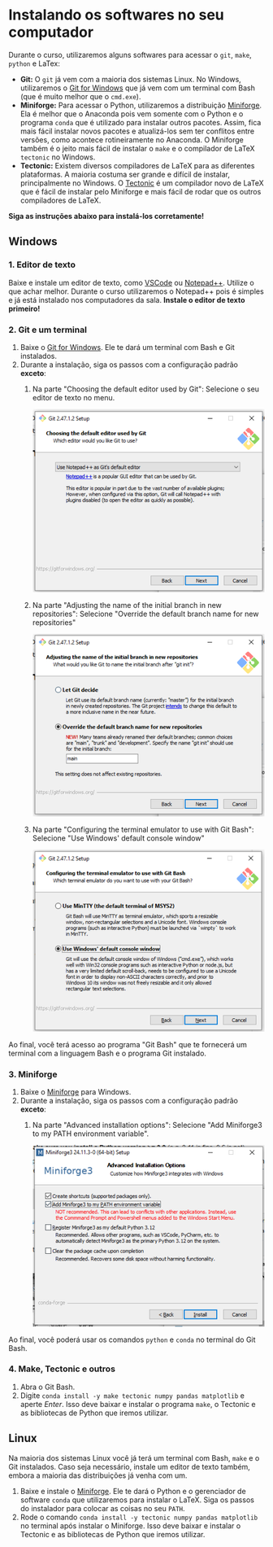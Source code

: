 # Instalando os softwares no seu computador

Durante o curso, utilizaremos alguns softwares para acessar o `git`, `make`,
`python` e LaTex:

* **Git:** O `git` já vem com a maioria dos sistemas Linux. No Windows,
  utilizaremos o [Git for Windows](https://gitforwindows.org/) que já vem com
  um terminal com Bash (que é muito melhor que o `cmd.exe`).
* **Miniforge:** Para acessar o Python, utilizaremos a distribuição
  [Miniforge](https://conda-forge.org/download/). Ela é melhor que o Anaconda
  pois vem somente com o Python e o programa `conda` que é utilizado para
  instalar outros pacotes. Assim, fica mais fácil instalar novos pacotes
  e atualizá-los sem ter conflitos entre versões, como acontece rotineiramente
  no Anaconda. O Miniforge também é o jeito mais fácil de instalar o `make`
  e o compilador de LaTeX `tectonic` no Windows.
* **Tectonic:** Existem diversos compiladores de LaTeX para as diferentes
  plataformas. A maioria costuma ser grande e difícil de instalar,
  principalmente no Windows.
  O [Tectonic](https://tectonic-typesetting.github.io/en-US/) é um compilador
  novo de LaTeX que é fácil de instalar pelo Miniforge e mais fácil de rodar
  que os outros compiladores de LaTeX.

**Siga as instruções abaixo para instalá-los corretamente!**

## Windows

### 1. Editor de texto

Baixe e instale um editor de texto, como
[VSCode](https://code.visualstudio.com/) ou
[Notepad++](https://notepad-plus-plus.org/).
Utilize o que achar melhor. Durante o curso utilizaremos o Notepad++ pois
é simples e já está instalado nos computadores da sala.
**Instale o editor de texto primeiro!**

### 2. Git e um terminal

1. Baixe o [Git for Windows](https://gitforwindows.org/). Ele te dará um
   terminal com Bash e Git instalados.
1. Durante a instalação, siga os passos com a configuração padrão **exceto**:
    1. Na parte "Choosing the default editor used by Git": Selecione o seu
       editor de texto no menu.

       ![](img/git-windows-1.png)

    1. Na parte "Adjusting the name of the initial branch in new repositories":
       Selecione "Override the default branch name for new repositories"

       ![](img/git-windows-2.png)

    1. Na parte "Configuring the terminal emulator to use with Git Bash":
       Selecione "Use Windows' default console window"

       ![](img/git-windows-3.png)

Ao final, você terá acesso ao programa "Git Bash" que te fornecerá um terminal
com a linguagem Bash e o programa Git instalado.

### 3. Miniforge

1. Baixe o [Miniforge](https://conda-forge.org/download/) para Windows.
1. Durante a instalação, siga os passos com a configuração padrão **exceto**:
    1. Na parte "Advanced installation options": Selecione "Add Miniforge3 to
       my PATH environment variable".

       ![](img/miniforge-1.png)

Ao final, você poderá usar os comandos `python` e `conda` no terminal do Git
Bash.

### 4. Make, Tectonic e outros

1. Abra o Git Bash.
1. Digite `conda install -y make tectonic numpy pandas matplotlib` e aperte
   *Enter*.
   Isso deve baixar e instalar o programa `make`, o Tectonic e as bibliotecas
   de Python que iremos utilizar.

## Linux

Na maioria dos sistemas Linux você já terá um terminal com Bash, `make` e o Git
instalados. Caso seja necessário, instale um editor de texto também, embora
a maioria das distribuições já venha com um.

1. Baixe e instale o [Miniforge](https://github.com/conda-forge/miniforge). Ele
   te dará o Python e o gerenciador de software `conda` que utilizaremos para
   instalar o LaTeX. Siga os passos do instalador para colocar as coisas no seu
   `PATH`.
1. Rode o comando `conda install -y tectonic numpy pandas matplotlib` no
   terminal após instalar o Miniforge.
   Isso deve baixar e instalar o Tectonic e as bibliotecas de Python que iremos
   utilizar.

